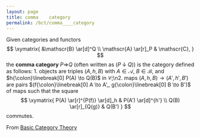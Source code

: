 ```yaml
---
layout: page
title: comma    category
permalink: /bct/comma____category
---
```

Given categories and functors $$ \xymatrix{         &\mathscr{B} \ar[d]^Q       \\ \mathscr{A} \ar[r]_P        & \mathscr{C}, } $$ the **comma    category** $P {\mathbin{\Rightarrow} Q}$    (often written as $(P \mathbin{\downarrow} Q)$) is the category defined as follows:   1. objects are triples $(A, h, B)$ with $A \in \mathscr{A}$, $B \in \mathscr{B}$, and $h{\colon}\linebreak[0] P(A) \to Q(B)$ in $\mathscr{C}$;\n2. maps $(A, h, B) \to (A', h', B')$ are pairs $(f{\colon}\linebreak[0] A \to A',, g{\colon}\linebreak[0] B \to B')$ of maps such that the square $$ \xymatrix{ P(A)    \ar[r]^{P(f)} \ar[d]_h  & P(A')   \ar[d]^{h'}     \\ Q(B) \ar[r]_{Q(g)}      & Q(B') } $$ commutes.


From [Basic Category Theory](https://mathgloss.github.io/MathGloss/bct.html)